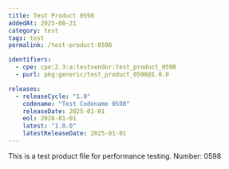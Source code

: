 ```yaml
---
title: Test Product 0598
addedAt: 2025-08-21
category: test
tags: test
permalink: /test-product-0598

identifiers:
  - cpe: cpe:2.3:a:testvendor:test_product_0598
  - purl: pkg:generic/test_product_0598@1.0.0

releases:
  - releaseCycle: "1.0"
    codename: "Test Codename 0598"
    releaseDate: 2025-01-01
    eol: 2026-01-01
    latest: "1.0.0"
    latestReleaseDate: 2025-01-01
---
```


This is a test product file for performance testing. Number: 0598
